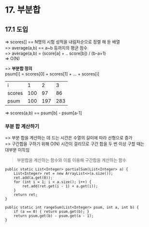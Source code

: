 # 17. 부분합  

## 17.1 도입  
=> scores[] == N명의 시험 성적을 내림차순으로 정렬 해 둔 배열  
=> average(a,b) == a~b 등까지의 평균 점수  
=> average(a,b) = (score[a] + .. score[b]) / (b-a+1)  
=> O(N)  

=> **부분합 정의**  
psum[i] = scores[0] + scores[1] + ... + scores[i]  

<table>
  <tr>
    <td>i</td><td>1</td><td>2</td><td>3</td>
  </tr>

  <tr>
    <td>scores</td><td>100</td><td>97</td><td>86</td>
  </tr>

  <tr>
    <td>psum</td><td>100</td><td>197</td><td>283</td>
  </tr>
</table>  

=> scores(a,b) == psum[b] - psum[a-1]  

### 부분 합 계산하기
=> 부분 합을 계산하는 데 드는 시간은 수열의 길이에 따라 선형으로 증가   
=> 구간합을 구하기 위해 O(N) 시간이 걸리므로 구간 합을 두 번 이상 구할 때는  
대부분 이득임  

> 부분합을 계산하는 함수와 이를 이용해 구간합을 계산하는 함수

```
public static List<Integer> partialSum(List<Integer> a) {
    List<Integer> ret = new ArrayList<>(a.size());
    ret.add(a.get(0));
    for (int i = 1; i < a.size(); i++) {
        ret.add(ret.get(i - 1) + a.get(i));
    }
    return ret;
}

public static int rangeSum(List<Integer> psum, int a, int b) {
    if (a == 0) { return psum.get(b); }
    return psum.get(b) - psum.get(a - 1);
}
```
